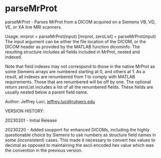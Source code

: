 # parseMrProt

 parseMrProt - Parses MrProt from a DICOM acquired on a Siemens VB, VD,
 VE, or XA line MRI scanners.

 Usage:  mrprot = parseMrProt(input)
        [mrprot, zeroList] = parseMrProt(input)
 The input argument can be either the file location of the DICOM, or the
 DICOM header as provided by the MATLAB function dicominfo. The resulting 
 structure includes all fields included in MrProt, nested and indexed.
 
 Note that field indexes may not correspond to those in the native MrProt 
 as some Siemens arrays are numbered starting at 0, and others at 1. As a
 result, all indexes are renumbered from 1 to comply with MATLAB
 requirements. Those that are renumbered will be off by one. The optional 
 return  zeroList includes a list of all the renumbered fields. These 
 fields are usually nested below a parent field name.
 
 Author: Jeffrey Luci, jeffrey.luci@rutgers.edu

VERSION HISTORY:

20230201 - Initial Release

20230220 - Added sxupport for enhanced DICOMs, including the highly
            questionable choice by Siemens to use numbers as structure
            field names in some (inconsistent) cases. This made it
            necessary to convert hex values to decimal as opposed to
            maintaining the ascii encoded hex value which was the 
            convention in the previous version.   
